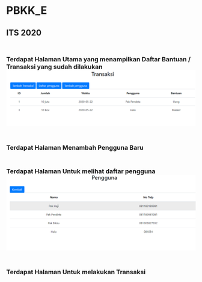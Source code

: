 # PBKK_E
<h2>ITS 2020
<br>
<br>

<h3>Terdapat Halaman Utama yang menampilkan Daftar Bantuan / Transaksi yang sudah dilakukan
<img src="/pic/Transaksi.png">
<br>
<br>

<h3>Terdapat Halaman Menambah Pengguna Baru

<br>
<br>

<h3>Terdapat Halaman Untuk melihat daftar pengguna
<img src="/pic/Pengguna.png">
<br>
<br>

<h3>Terdapat Halaman Untuk melakukan Transaksi

